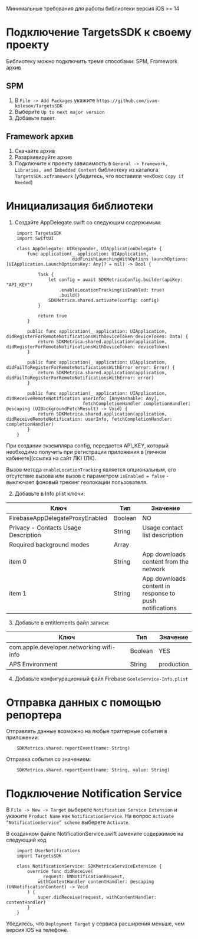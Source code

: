 Минимальные требования для работы библиотеки версия iOS >= 14

# Подключение TargetsSDK к своему проекту

Библиотеку можно подключить тремя способами: SPM, Framework архив

## SPM
1. В `File -> Add Packages` укажите `https://github.com/ivan-kolesov/TargetsSDK`
2. Выберите `Up to next major version`
3. Добавьте пакет.

## Framework архив
1. Скачайте архив
2. Разархивируйте архив
3. Подключите к проекту зависимость в `General -> Framework, Libraries, and Embedded Content` библиотеку из каталога `TargetsSDK.xcframework` (убедитесь, что поставили чекбокс `Copy if Needed`)

# Инициализация библиотеки
1. Создайте AppDelegate.swift со следующим содержимым:
```
    import TargetsSDK
    import SwiftUI

    class AppDelegate: UIResponder, UIApplicationDelegate {
        func application(_ application: UIApplication,
                         didFinishLaunchingWithOptions launchOptions: [UIApplication.LaunchOptionsKey: Any]? = nil) -> Bool {
    
            Task {
                let config = await SDKMetricaConfig.builder(apiKey: "API_KEY")
                    .enableLocationTracking(isEnabled: true)
                    .build()
                SDKMetrica.shared.activate(config: config)
            }
            
            return true
        }
        
        public func application(_ application: UIApplication, didRegisterForRemoteNotificationsWithDeviceToken deviceToken: Data) {
            return SDKMetrica.shared.application(application, didRegisterForRemoteNotificationsWithDeviceToken: deviceToken)
        }
    
        public func application(_ application: UIApplication, didFailToRegisterForRemoteNotificationsWithError error: Error) {
            return SDKMetrica.shared.application(application, didFailToRegisterForRemoteNotificationsWithError: error)
        }
    
        public func application(_ application: UIApplication, didReceiveRemoteNotification userInfo: [AnyHashable: Any],
                             fetchCompletionHandler completionHandler: @escaping (UIBackgroundFetchResult) -> Void) {
            return SDKMetrica.shared.application(application, didReceiveRemoteNotification: userInfo, fetchCompletionHandler: completionHandler)
        }
    }
```
При создании экземпляра config, передается API_KEY, который необходимо получить при регистрации приложения в [личном кабинете](ссылка на сайт ЛК) (ЛК).

Вызов метода `enableLocationTracking` является опциональным, его отсутствие вызова или вызов с параметром `isEnabled = false` - выключает фоновый трекинг геолокации пользователя.


2. Добавьте в Info.plist ключи:

| Ключ                                                        | Тип     |Значение|
|-------------------------------------------------------------|---------|------------------------------------|
| FirebaseAppDelegateProxyEnabled                             | Boolean | NO                                 |
| Privacy - Contacts Usage Description                        | String  |Usage contact list description|
| Required background modes                                   | Array   |                                     |
| item 0                                                      | String  |App downloads content from the network|
| item 1                                                      | String  |App downloads content in response to push notifications|

3. Добавьте в entitlements файл записи:

|Ключ|Тип|Значение|
|---|---|---|
|com.apple.developer.networking.wifi-info|Boolean|YES|
|APS Environment|String|production|

4. Добавьте конфигурационный файл Firebase `GooleService-Info.plist`

# Отправка данных с помощью репортера

Отправлять данные возможно на любые триггерные события в приложении:
```
    SDKMetrica.shared.reportEvent(name: String)
```
Отправка события со значением:
```
    SDKMetrica.shared.reportEvent(name: String, value: String)
```

# Подключение Notification Service

В `File -> New -> Target` выберете `Notification Service Extension` и укажите `Product Name` как `NotificationService`.
На вопрос `Activate “NotificationService” scheme` выберете `Activate`.

В созданном файле NotificationService.swift замените содержимое на следующий код

```
    import UserNotifications
    import TargetsSDK
    
    class NotificationService: SDKMetricaServiceExtension {
        override func didReceive(
            _ request: UNNotificationRequest,
            withContentHandler contentHandler: @escaping (UNNotificationContent) -> Void
        ) {
            super.didReceive(request, withContentHandler: contentHandler)
        }
    }
```

Убедитесь, что `Deployment Target` у сервиса расширения меньше, чем версия iOS на телефоне. 

